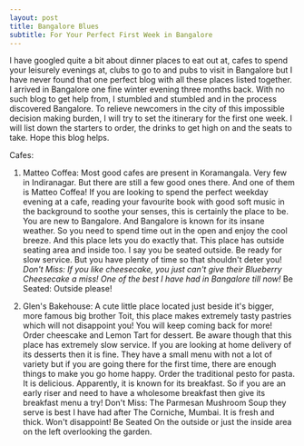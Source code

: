 ```yaml
---
layout: post
title: Bangalore Blues
subtitle: For Your Perfect First Week in Bangalore
---
```


I have googled quite a bit about dinner places to eat out at, cafes to spend your leisurely evenings at, clubs to go to and pubs to visit in Bangalore but I have never found that one perfect blog with all these places listed together. I arrived in Bangalore one fine winter evening three months back. With no such blog to get help from, I stumbled and stumbled and in the process discovered Bangalore. To relieve newcomers in the city of this impossible decision making burden, I will try to set the itinerary for the first one week. I will list down the starters to order, the drinks to get high on and the seats to take. Hope this blog helps.

Cafes:

1. Matteo Coffea: Most good cafes are present in Koramangala. Very few in Indiranagar. But there are still a few good ones there. And one of them is Matteo Coffea! If you are looking to spend the perfect weekday evening at a cafe, reading your favourite book with good soft music in the background to soothe your senses, this is certainly the place to be. You are new to Bangalore. And Bangalore is known for its insane weather. So you need to spend time out in the open and enjoy the cool breeze. And this place lets you do exactly that. This place has outside seating area and inside too. I say you be seated outside. Be ready for slow service. But you have plenty of time so that shouldn't deter you! 
<br>*Don't Miss: If you like cheesecake, you just can't give their Blueberry Cheesecake a miss! One of the best I have had in Bangalore till now!*
Be Seated: Outside please!

2. Glen's Bakehouse: A cute little place located just beside it's bigger, more famous big brother Toit, this place makes extremely tasty pastries which will not disappoint you! You will keep coming back for more! Order cheescake and Lemon Tart for dessert. Be aware though that this place has extremely slow service. If you are looking at home delivery of its desserts then it is fine. They have a small menu with not a lot of variety but if you are going there for the first time, there are enough things to make you go home happy. Order the traditional pesto for pasta. It is delicious. Apparently, it is known for its breakfast. So if you are an early riser and need to have a wholesome breakfast then give its breakfast menu a try!
Don't Miss: The Parmesan Mushroom Soup they serve is best I have had after The Corniche, Mumbai. It is fresh and thick. Won't disappoint!
Be Seated On the outside or just the inside area on the left overlooking the garden.

